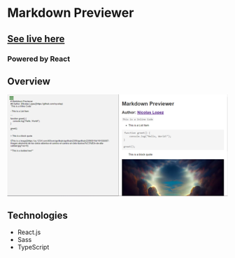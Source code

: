 # Markdown Previewer

## [See live here](https://main--serene-ganache-b41df1.netlify.app/)

### Powered by React

## Overview

![screenshot](./docs/screenshot.png)

## Technologies

- React.js
- Sass
- TypeScript
